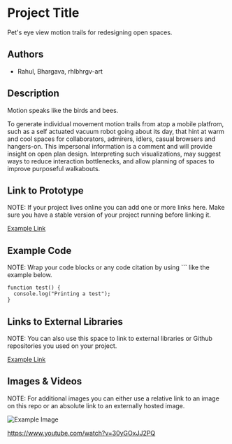 # Project Title
Pet's eye view motion trails for redesigning open spaces.

## Authors
- Rahul, Bhargava, rhlbhrgv-art

## Description
Motion speaks like the birds and bees.

To generate individual movement motion trails from atop a mobile platfrom, such as a self actuated vacuum robot going about its day, that hint at warm and cool spaces for collaborators, admirers, idlers, casual browsers and hangers-on. This impersonal information is a comment and will provide insight on open plan design. Interpreting such visualizations, may suggest ways to reduce interaction bottlenecks, and allow planning of spaces to improve purposeful walkabouts.

## Link to Prototype
NOTE: If your project lives online you can add one or more links here. Make sure you have a stable version of your project running before linking it.

[Example Link](http://www.google.com "Example Link")

## Example Code
NOTE: Wrap your code blocks or any code citation by using ``` like the example below.
```
function test() {
  console.log("Printing a test");
}
```
## Links to External Libraries
 NOTE: You can also use this space to link to external libraries or Github repositories you used on your project.

[Example Link](http://www.google.com "Example Link")

## Images & Videos
NOTE: For additional images you can either use a relative link to an image on this repo or an absolute link to an externally hosted image.

![Example Image](project_images/cover.jpg?raw=true "Example Image")

https://www.youtube.com/watch?v=30yGOxJJ2PQ
